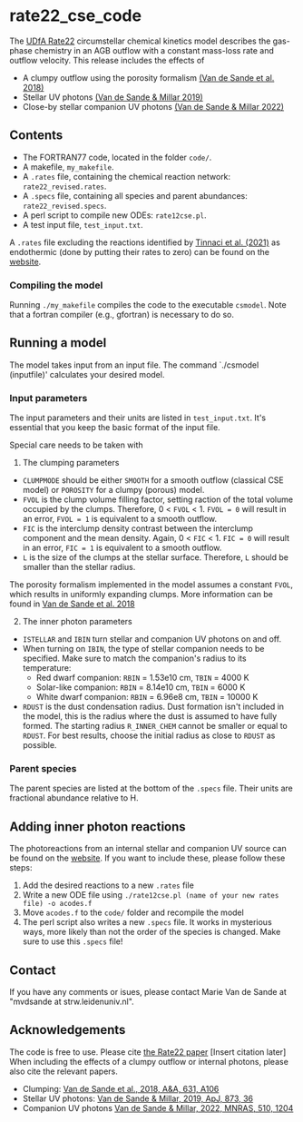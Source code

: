 # rate22_cse_code

The [UDfA Rate22](http://umistdatabase.net/) circumstellar chemical kinetics model describes the gas-phase chemistry in an AGB outflow with a constant mass-loss rate and outflow velocity.
This release includes the effects of
- A clumpy outflow using the porosity formalism [(Van de Sande et al. 2018)](https://ui.adsabs.harvard.edu/abs/2018A&A...616A.106V/abstract)
- Stellar UV photons [(Van de Sande & Millar 2019)](https://ui.adsabs.harvard.edu/abs/2019ApJ...873...36V/abstract)
- Close-by stellar companion UV photons [(Van de Sande & Millar 2022)](https://ui.adsabs.harvard.edu/abs/2022MNRAS.510.1204V/abstract)



## Contents
- The FORTRAN77 code, located in the folder `code/`.
- A makefile, `my_makefile`.
- A `.rates` file, containing the chemical reaction network: `rate22_revised.rates`.
- A `.specs` file, containing all species and parent abundances: `rate22_revised.specs`. 
- A perl script to compile new ODEs: `rate12cse.pl`.
- A test input file, `test_input.txt`.

A `.rates` file excluding the reactions identified by [Tinnaci et al. (2021)](https://ui.adsabs.harvard.edu/abs/2023ApJS..266...38T/abstract) as endothermic (done by putting their rates to zero) can be found on the [website](http://umistdatabase.net/).


### Compiling the model
Running `./my_makefile` compiles the code to the executable `csmodel`. Note that a fortran compiler (e.g., gfortran) is necessary to do so.


## Running a model

The model takes input from an input file.
The command `./csmodel (inputfile)' calculates your desired model.



### Input parameters 

The input parameters and their units are listed in `test_input.txt`. It's essential that you keep the basic format of the input file.

Special care needs to be taken with
1. The clumping parameters
  - `CLUMPMODE` should be either `SMOOTH` for a smooth outflow (classical CSE model) or `POROSITY` for a clumpy (porous) model.
  - `FVOL` is the clump volume filling factor, setting raction of the total volume occupied by the clumps. 
  Therefore, 0 < `FVOL` < 1. `FVOL = 0` will result in an error, `FVOL = 1` is equivalent to a smooth outflow.
  - `FIC` is the interclump density contrast between the interclump component and the mean density.
  Again, 0 < `FIC` < 1. `FIC = 0` will result in an error, `FIC = 1` is equivalent to a smooth outflow.
  - `L` is the size of the clumps at the stellar surface. Therefore, `L` should be smaller than the stellar radius. 
  
The porosity formalism implemented in the model assumes a constant `FVOL`, which results in uniformly expanding clumps. 
More information can be found in [Van de Sande et al. 2018](https://ui.adsabs.harvard.edu/abs/2018A&A...616A.106V/abstract)

2. The inner photon parameters
  - `ISTELLAR` and `IBIN` turn stellar and companion UV photons on and off.
  - When turning on `IBIN`, the type of stellar companion needs to be specified. Make sure to match the companion's radius to its temperature:
    - Red dwarf companion: `RBIN` = 1.53e10 cm, `TBIN` = 4000 K
    - Solar-like companion: `RBIN` = 8.14e10 cm, `TBIN` = 6000 K
    - White dwarf companion: `RBIN` = 6.96e8 cm, `TBIN` = 10000 K
  - `RDUST` is the dust condensation radius. Dust formation isn't included in the model, this is the radius where the dust is assumed to have fully formed. 
  The starting radius `R_INNER_CHEM` cannot be smaller or equal to `RDUST`. For best results, choose the initial radius as close to `RDUST` as possible.

### Parent species
The parent species are listed at the bottom of the `.specs` file.
Their units are fractional abundance relative to H.

## Adding inner photon reactions

The photoreactions from an internal stellar and companion UV source can be found on the [website](http://umistdatabase.net/).
If you want to include these, please follow these steps:
1. Add the desired reactions to a new `.rates` file
2. Write a new ODE file using `./rate12cse.pl (name of your new rates file) -o acodes.f`
3. Move `acodes.f` to the `code/` folder and recompile the model
4. The perl script also writes a new `.specs` file. It works in mysterious ways, more likely than not the order of the species is changed. Make sure to use this `.specs` file!



## Contact

If you have any comments or isues, please contact Marie Van de Sande at "mvdsande at strw.leidenuniv.nl".

## Acknowledgements

The code is free to use. Please cite [the Rate22 paper](http://umistdatabase.net/) [Insert citation later]
When including the effects of a clumpy outflow or internal photons, please also cite the relevant papers. 
- Clumping: [Van de Sande et al., 2018, A&A, 631, A106](https://ui.adsabs.harvard.edu/abs/2018A&A...616A.106V/abstract)
- Stellar UV photons: [Van de Sande & Millar, 2019, ApJ, 873, 36](https://ui.adsabs.harvard.edu/abs/2019ApJ...873...36V/abstract)
- Companion UV photons [Van de Sande & Millar, 2022, MNRAS, 510, 1204](https://ui.adsabs.harvard.edu/abs/2022MNRAS.510.1204V/abstract)

